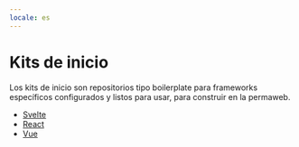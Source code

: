 ```yaml
---
locale: es
---
```

# Kits de inicio

Los kits de inicio son repositorios tipo boilerplate para frameworks específicos configurados y listos para usar, para construir en la permaweb.

- [Svelte](./svelte/index.md)
- [React](./react/index.md)
- [Vue](./vue/index.md)